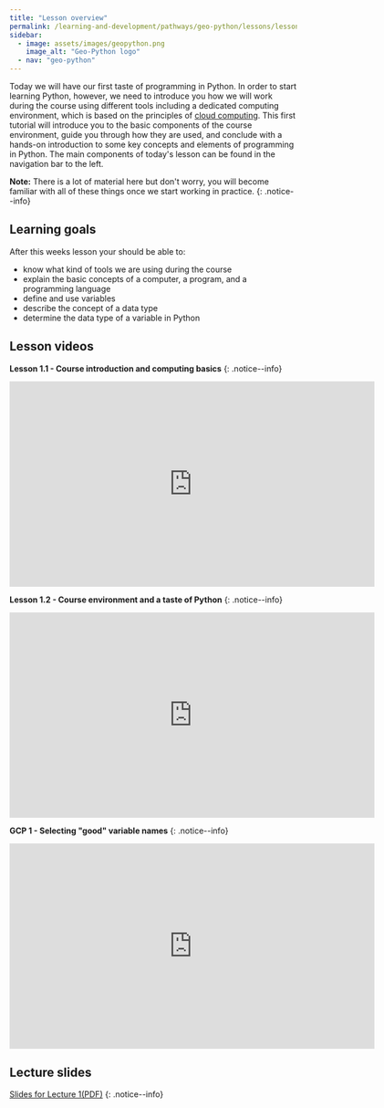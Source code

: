 ```yaml
---
title: "Lesson overview"
permalink: /learning-and-development/pathways/geo-python/lessons/lesson-1/overview/
sidebar:
  - image: assets/images/geopython.png
    image_alt: "Geo-Python logo"
  - nav: "geo-python"
---
```



Today we will have our first taste of programming in Python. In order to
start learning Python, however, we need to introduce you how we will
work during the course using different tools including a dedicated
computing environment, which is based on the principles of [cloud
computing](https://en.wikipedia.org/wiki/Cloud_computing). This first
tutorial will introduce you to the basic components of the course
environment, guide you through how they are used, and conclude with a
hands-on introduction to some key concepts and elements of programming
in Python. The main components of today's lesson can be found in the
navigation bar to the left.

**Note:** There is a lot of material here but don't worry, you will become
familiar with all of these things once we start working in practice.
{: .notice--info}

## Learning goals

After this weeks lesson your should be able to:

-   know what kind of tools we are using during the course
-   explain the basic concepts of a computer, a program, and a
    programming language
-   define and use variables
-   describe the concept of a data type
-   determine the data type of a variable in Python

## Lesson videos

**Lesson 1.1 - Course introduction and computing basics**
{: .notice--info}
<iframe width="640" height="360" src="https://www.youtube.com/embed/LoJrk3a4x88" frameborder="0" allowfullscreen></iframe>


**Lesson 1.2 - Course environment and a taste of Python**
{: .notice--info}
<iframe width="640" height="360" src="https://www.youtube.com/embed/MD0LteTpJNA" frameborder="0" allowfullscreen></iframe>


**GCP 1 - Selecting \"good\" variable names**
{: .notice--info}
<iframe width="640" height="360" src="https://www.youtube.com/embed/G0FZkgbQYGg" frameborder="0" allowfullscreen></iframe>


## Lecture slides

[Slides for Lecture 1(PDF)](../../assets/01-Computers-and-programs.pdf)
{: .notice--info}
